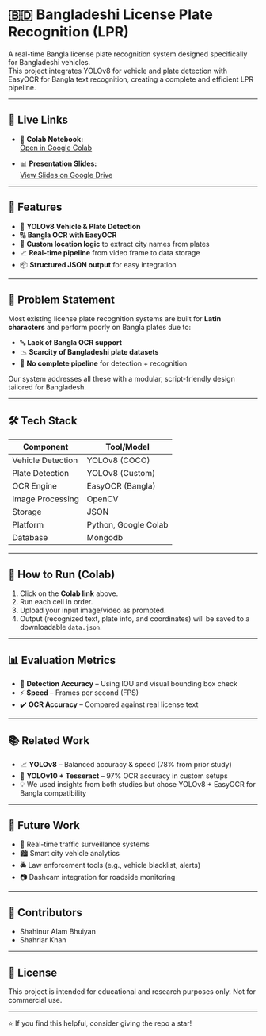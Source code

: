 # 🇧🇩 Bangladeshi License Plate Recognition (LPR)

A real-time Bangla license plate recognition system designed specifically for Bangladeshi vehicles.  
This project integrates YOLOv8 for vehicle and plate detection with EasyOCR for Bangla text recognition, creating a complete and efficient LPR pipeline.

---

## 🔗 Live Links

- 📓 **Colab Notebook:**  
  [Open in Google Colab](https://colab.research.google.com/drive/1lxFU_8wu-Xn_QOuzCEDzK4DgbzUb4PSC#scrollTo=dK5DpY9D5iiu)

- 📊 **Presentation Slides:**  
  [View Slides on Google Drive](https://docs.google.com/presentation/d/1Y48jeE3XRyTmcDbzbHdLjHq6smW-7Uon7YAaxUMqh9w/edit?usp=sharing)

---

## 📌 Features

- 🚗 **YOLOv8 Vehicle & Plate Detection**
- 🔠 **Bangla OCR with EasyOCR**
- 🧠 **Custom location logic** to extract city names from plates
- 📈 **Real-time pipeline** from video frame to data storage
- 📦 **Structured JSON output** for easy integration

---

## 🧠 Problem Statement

Most existing license plate recognition systems are built for **Latin characters** and perform poorly on Bangla plates due to:
- 🔤 **Lack of Bangla OCR support**
- 📉 **Scarcity of Bangladeshi plate datasets**
- 🧩 **No complete pipeline** for detection + recognition

Our system addresses all these with a modular, script-friendly design tailored for Bangladesh.

---

## 🛠️ Tech Stack

| Component         | Tool/Model     |
|------------------|----------------|
| Vehicle Detection | YOLOv8 (COCO)  |
| Plate Detection   | YOLOv8 (Custom)|
| OCR Engine        | EasyOCR (Bangla)|
| Image Processing  | OpenCV         |
| Storage           | JSON           |
| Platform          | Python, Google Colab |
| Database          | Mongodb |

---

## 🚀 How to Run (Colab)

1. Click on the **Colab link** above.
2. Run each cell in order.
3. Upload your input image/video as prompted.
4. Output (recognized text, plate info, and coordinates) will be saved to a downloadable `data.json`.

---

## 📊 Evaluation Metrics

- 🎯 **Detection Accuracy** – Using IOU and visual bounding box check
- ⚡ **Speed** – Frames per second (FPS)
- ✔️ **OCR Accuracy** – Compared against real license text

---

## 📚 Related Work

- 📈 **YOLOv8** – Balanced accuracy & speed (78% from prior study)
- 📘 **YOLOv10 + Tesseract** – 97% OCR accuracy in custom setups
- 💡 We used insights from both studies but chose YOLOv8 + EasyOCR for Bangla compatibility

---

## 🔮 Future Work

- 🚦 Real-time traffic surveillance systems
- 🏙️ Smart city vehicle analytics
- 🚔 Law enforcement tools (e.g., vehicle blacklist, alerts)
- 📷 Dashcam integration for roadside monitoring

---

## 👥 Contributors

- Shahinur Alam Bhuiyan
- Shahriar Khan

---

## 📜 License

This project is intended for educational and research purposes only. Not for commercial use.

---

⭐ If you find this helpful, consider giving the repo a star!


